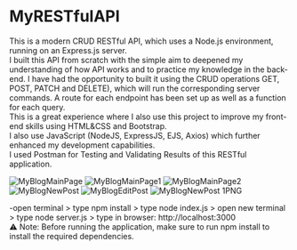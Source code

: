 # MyRESTfulAPI  
This is a modern CRUD RESTful API, which uses a Node.js environment, running on an Express.js server.  
I built this API from scratch with the simple aim to deepened my understanding of how API works and to practice my knowledge in the back-end. I have had the opportunity to built it using the CRUD operations GET, POST, PATCH and DELETE), which will run the corresponding server commands. A route for each endpoint has been set up as well as a function for each query.  
This is a great experience where I also use this project to improve my front-end skills using HTML&CSS and Bootstrap.  
I also use JavaScript (NodeJS, ExpressJS, EJS, Axios) which further enhanced my development capabilities.  
I used Postman for Testing and Validating Results of this RESTful application.  

![MyBlogMainPage](https://github.com/user-attachments/assets/f54e2851-ebd1-4b8c-9cdd-808b501d37b8)
![MyBlogMainPage1](https://github.com/user-attachments/assets/db82d625-b449-496d-ac9f-2127b636cd2b)
![MyBlogMainPage2](https://github.com/user-attachments/assets/36788290-361d-49fa-9625-71c356935b9a)
![MyBlogNewPost](https://github.com/user-attachments/assets/e1a1312a-ee6e-48ac-982d-d9e6ee8b1b8a)
![MyBlogEditPost](https://github.com/user-attachments/assets/5c880a70-e2e2-4add-87a2-5aa3d5725e54)
![MyBlogNewPost 1PNG](https://github.com/user-attachments/assets/4dfaa839-7dc5-4bf1-9098-315cd617668e)

-open terminal > type npm install > type node index.js > open new terminal > type node server.js > type in browser: http://localhost:3000  
⚠️ Note: Before running the application, make sure to run npm install to install the required dependencies.
